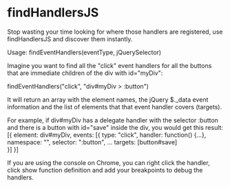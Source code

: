 findHandlersJS
==============

Stop wasting your time looking for where those handlers are registered, use findHandlersJS and discover them instantly.

Usage: findEventHandlers(eventType, jQuerySelector)

Imagine you want to find all the "click" event handlers for all the buttons that are immediate children of the div with id="myDiv":

findEventHandlers("click", "div#myDiv > :button")

It will return an array with the element names, the jQuery $._data event information and the list of elements that that event handler covers (targets).

For example, if div#myDiv has a delegate handler with the selector :button and there is a button with id="save" inside the div, you would get this result:
[{
	element: div#myDiv,
	events: [{
		type: "click",
		handler: function() {...},
		namespace: "",
		selector: ":button",
		...
		targets: [button#save]			
	}]
}] 

If you are using the console on Chrome, you can right click the handler, click show function definition and add your breakpoints to debug the handlers.

